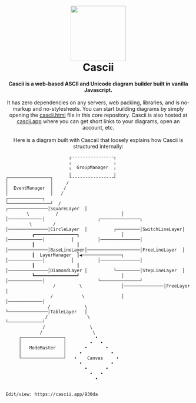 <h1 align="center">
<br>
<img src="https://i.postimg.cc/FzK68HLQ/cascii-logo.png" width="150">
<br>
Cascii
<br>
</h1>
<p align="center">
<b>Cascii is a web-based ASCII and Unicode diagram builder built in vanilla Javascript.</b>
<br><br>
It has zero dependencies on any servers, web packing, libraries, and is no-markup and no-stylesheets. You can start building diagrams by simply opening the <a href="https://github.com/casparwylie/cascii-core/blob/main/index.html">cascii.html</a> file in this core repository. Cascii is also hosted at <a href="cascii.app">cascii.app</a> where you can get short links to your diagrams, open an account, etc. 
<br><br>
Here is a diagram built with Cascaii that loosely explains how Cascii is structured internally:
</p>

```
                        ┌╶╶╶╶╶╶╶╶╶╶╶╶╶╶╶╶┐                                                                      
                        ╷                ╷                                                                      
                        ╷  GroupManager  ╷                                                                      
                        ╷                ╷                                                                      
┌────────────────┐      └╶╶╶╶╶╶╶╶╶╶╶╶╶╶╶╶┘                                                                      
│                │     /                                                                                        
│  EventManager  │    /                                                                                         
│                │   /                                      ┌─────────────┐                                     
└────────────────┘  /                       ┌───────────────│SquareLayer  │                                     
        \          /                        │               │─────────────│                    ┌───────────────┐
         \        /                         │───────────────│CircleLayer  │          ┌─────────│SwitchLineLayer│
          ┏━━━━━━━━━━━━━━━━┓                │               │─────────────│          │         │───────────────│
          ┃                ┃                │───────────────│BaseLineLayer│────────────────────│FreeLineLayer  │
          ┃  LayerManager  ┃◀───────────────┐               │─────────────│          │         │───────────────│
          ┃                ┃                │───────────────│DiamondLayer │          └─────────│StepLineLayer  │
          ┗━━━━━━━━━━━━━━━━┛                │               │─────────────│                    └───────────────┘
                  /         \               │───────────────│FreeLayer    │                                     
                 /           \              │               │─────────────│                                     
                /             \             └───────────────│TableLayer   │                                     
               /               \                            └─────────────┘                                     
              /                 \                                                                               
             /                   \                                                                              
     ┌────────────────┐           •                                                                             
     │                │         •   •                                                                           
     │   ModeMaster   │       •       •                                                                         
     │                │     •           •                                                                       
     └────────────────┘   •    Canvas     •                                                                     
                            •           •                                                                       
                              •       •                                                                         
                                •   •                                                                           
                                  •                                                                             


Edit/view: https://cascii.app/930da
```
